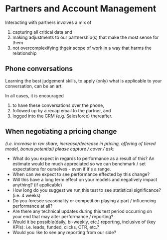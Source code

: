# Partners and Account Management

Interacting with partners involves a mix of 
1. capturing all critical data and 
1. making adjustments to our partnership(s) that make the most sense for them
1. not overcomplexifying thgeir scope of work in a way that harms the relationship 

## Phone conversations
Learning the best judgement skills, to apply (only) what is applicable to your conversation, can be an art.  

In all cases, it is encouraged
1. to have these conversations over the phone,
1. followed up by a recap email to the partner, and
1. logged into the CRM (e.g. Salesforce) thereafter.


## When negotiating a pricing change
_(i.e. increase in rev share, increase/decrease in pricing, offering of tiered model, bonus potential) please capture / cover / ask:_


* What do you expect in regards to performance as a result of this?  An estimate would be much appreciated so we can benchmark / set expectations for ourselves - even if it's a range.
* When can we expect to see performance effected by this change?
* Will this have a long term effect on your models and negatively impact anything? (if applicable)
* How long do you suggest we run this test to see statistical significance? (i.e. 4 weeks)
* Do you foresee seasonality or competition playing a part / influencing performance at all?
* Are there any technical updates during this test period occurring on your end that may alter performance / reporting?
* Would it be possible(daily, bi-weekly, etc.) reporting, inclusive of (key KPIs): i.e. leads, funded, clicks, CTR, etc.?
* Would you like to see any reporting from our side?
